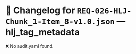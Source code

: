 # 📝 Changelog for `REQ-026-HLJ-Chunk_1-Item_8-v1.0.json` — **hlj_tag_metadata**

❌ No audit.yaml found.

